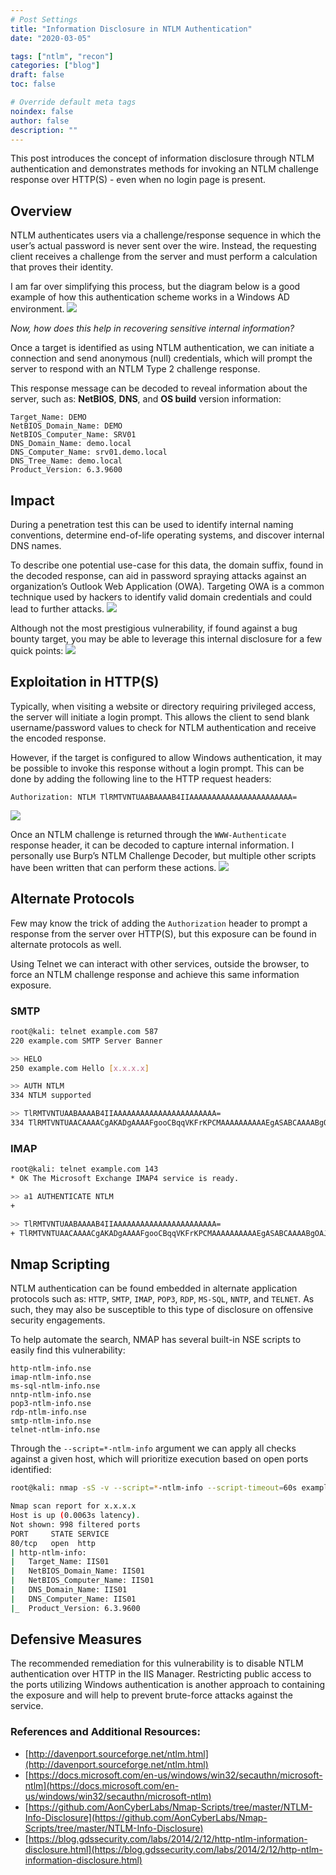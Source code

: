 ```yaml
---
# Post Settings
title: "Information Disclosure in NTLM Authentication"
date: "2020-03-05"

tags: ["ntlm", "recon"]
categories: ["blog"]
draft: false
toc: false

# Override default meta tags
noindex: false
author: false
description: ""
---
```


This post introduces the concept of information disclosure through NTLM authentication and demonstrates methods for invoking an NTLM challenge response over HTTP(S) - even when no login page is present.

## Overview
NTLM authenticates users via a challenge/response sequence in which the user’s actual password is never sent over the wire. Instead, the requesting client receives a challenge from the server and must perform a calculation that proves their identity.

I am far over simplifying this process, but the diagram below is a good example of how this authentication scheme works in a Windows AD environment.
![](/images/posts/ntlm-info/ntlm_diagram.gif)

*Now, how does this help in recovering sensitive internal information?*

Once a target is identified as using NTLM authentication, we can initiate a connection and send anonymous (null) credentials, which will prompt the server to respond with an NTLM Type 2 challenge response.

This response message can be decoded to reveal information about the server, such as: **NetBIOS**, **DNS**, and **OS build** version information:
```text
Target_Name: DEMO
NetBIOS_Domain_Name: DEMO
NetBIOS_Computer_Name: SRV01
DNS_Domain_Name: demo.local
DNS_Computer_Name: srv01.demo.local
DNS_Tree_Name: demo.local
Product_Version: 6.3.9600
```


## Impact
During a penetration test this can be used to identify internal naming conventions, determine end-of-life operating systems, and discover internal DNS names. 

To describe one potential use-case for this data, the domain suffix, found in the decoded response, can aid in password spraying attacks against an organization’s Outlook Web Application (OWA). Targeting OWA is a common technique used by hackers to identify valid domain credentials and could lead to further attacks.
![](/images/posts/ntlm-info/owa_login.png)

Although not the most prestigious vulnerability, if found against a bug bounty target, you may be able to leverage this internal disclosure for a few quick points:
![](/images/posts/ntlm-info/ntlm_bounty.png)


## Exploitation in HTTP(S)
Typically, when visiting a website or directory requiring privileged access, the server will initiate a login prompt. This allows the client to send blank username/password values to check for NTLM authentication and receive the encoded response.

However, if the target is configured to allow Windows authentication, it may be possible to invoke this response without a login prompt. This can be done by adding the following line to the HTTP request headers:
```text
Authorization: NTLM TlRMTVNTUAABAAAAB4IIAAAAAAAAAAAAAAAAAAAAAAA=
```

![](/images/posts/ntlm-info/http_req.png)

Once an NTLM challenge is returned through the `WWW-Authenticate` response header, it can be decoded to capture internal information. I personally use Burp’s NTLM Challenge Decoder, but multiple other scripts have been written that can perform these actions.
![](/images/posts/ntlm-info/ntlmssp_decode.png)


## Alternate Protocols
Few may know the trick of adding the `Authorization` header to prompt a response from the server over HTTP(S), but this exposure can be found in alternate protocols as well.

Using Telnet we can interact with other services, outside the browser, to force an NTLM challenge response and achieve this same information exposure.

### SMTP
```bash
root@kali: telnet example.com 587
220 example.com SMTP Server Banner

>> HELO
250 example.com Hello [x.x.x.x]

>> AUTH NTLM
334 NTLM supported

>> TlRMTVNTUAABAAAAB4IIAAAAAAAAAAAAAAAAAAAAAAA=
334 TlRMTVNTUAACAAAACgAKADgAAAAFgooCBqqVKFrKPCMAAAAAAAAAAEgASABCAAAABgOAJQAAAA9JAEkAUwAwADEAAgAKAEkASQBTADAAMQABAAoASQBJAFMAMAAxAAQACgBJAEkAUwAwADEAAwAKAEkASQBTADAAMQAHAAgAHwMI0VPy1QEAAAAA
```


### IMAP
```bash
root@kali: telnet example.com 143
* OK The Microsoft Exchange IMAP4 service is ready.

>> a1 AUTHENTICATE NTLM
+

>> TlRMTVNTUAABAAAAB4IIAAAAAAAAAAAAAAAAAAAAAAA=
+ TlRMTVNTUAACAAAACgAKADgAAAAFgooCBqqVKFrKPCMAAAAAAAAAAEgASABCAAAABgOAJQAAAA9JAEkAUwAwADEAAgAKAEkASQBTADAAMQABAAoASQBJAFMAMAAxAAQACgBJAEkAUwAwADEAAwAKAEkASQBTADAAMQAHAAgAHwMI0VPy1QEAAAAA
```


## Nmap Scripting
NTLM authentication can be found embedded in alternate application protocols such as: `HTTP`, `SMTP`, `IMAP`, `POP3`, `RDP`, `MS-SQL`, `NNTP`, and `TELNET`. As such, they may also be susceptible to this type of disclosure on offensive security engagements.

To help automate the search, NMAP has several built-in NSE scripts to easily find this vulnerability:
```text
http-ntlm-info.nse
imap-ntlm-info.nse
ms-sql-ntlm-info.nse
nntp-ntlm-info.nse
pop3-ntlm-info.nse
rdp-ntlm-info.nse
smtp-ntlm-info.nse
telnet-ntlm-info.nse
```

Through the `--script=*-ntlm-info` argument we can apply all checks against a given host, which will prioritize execution based on open ports identified:
```bash
root@kali: nmap -sS -v --script=*-ntlm-info --script-timeout=60s example.com

Nmap scan report for x.x.x.x
Host is up (0.0063s latency).
Not shown: 998 filtered ports
PORT     STATE SERVICE
80/tcp   open  http
| http-ntlm-info:
|   Target_Name: IIS01
|   NetBIOS_Domain_Name: IIS01
|   NetBIOS_Computer_Name: IIS01
|   DNS_Domain_Name: IIS01
|   DNS_Computer_Name: IIS01
|_  Product_Version: 6.3.9600
```


## Defensive Measures
The recommended remediation for this vulnerability is to disable NTLM authentication over HTTP in the IIS Manager. Restricting public access to the ports utilizing Windows authentication is another approach to containing the exposure and will help to prevent brute-force attacks against the service.

### References and Additional Resources:
* [http://davenport.sourceforge.net/ntlm.html](http://davenport.sourceforge.net/ntlm.html)
* [https://docs.microsoft.com/en-us/windows/win32/secauthn/microsoft-ntlm](https://docs.microsoft.com/en-us/windows/win32/secauthn/microsoft-ntlm)
* [https://github.com/AonCyberLabs/Nmap-Scripts/tree/master/NTLM-Info-Disclosure](https://github.com/AonCyberLabs/Nmap-Scripts/tree/master/NTLM-Info-Disclosure)
* [https://blog.gdssecurity.com/labs/2014/2/12/http-ntlm-information-disclosure.html](https://blog.gdssecurity.com/labs/2014/2/12/http-ntlm-information-disclosure.html)

